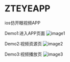 # ZTEYEAPP
ios仿开眼视频APP

Demo1:进入APP页面
![image1](https://github.com/taozhou321/ZTEYEAPP/blob/master/Demo/eyeAPP_1.2019-01-24%2010_12_37.gif)

Demo2:视频资源页
![image2](https://github.com/taozhou321/ZTEYEAPP/blob/master/Demo/eyeAPP_2.2019-01-24%2010_18_55.gif)

Demo3:视频播放页
![image3](https://github.com/taozhou321/ZTEYEAPP/blob/master/Demo/eyeAPP_3.2019-01-24%2010_26_09.gif)
